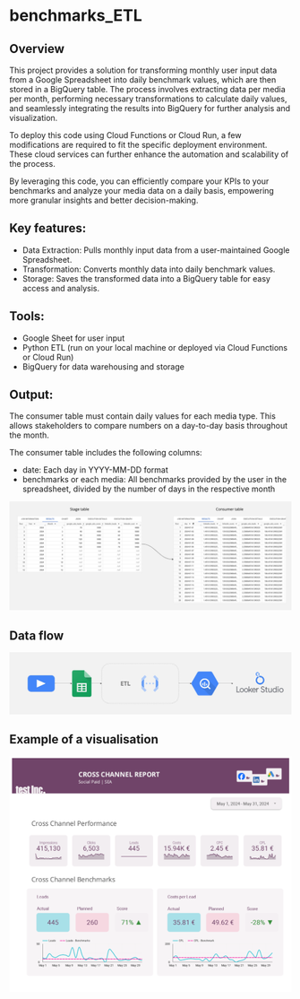 # benchmarks_ETL

## Overview

This project provides a solution for transforming monthly user input data from a Google Spreadsheet into daily benchmark values, which are then stored in a BigQuery table. The process involves extracting data per media per month, performing necessary transformations to calculate daily values, and seamlessly integrating the results into BigQuery for further analysis and visualization.

To deploy this code using Cloud Functions or Cloud Run, a few modifications are required to fit the specific deployment environment. These cloud services can further enhance the automation and scalability of the process.

By leveraging this code, you can efficiently compare your KPIs to your benchmarks and analyze your media data on a daily basis, empowering more granular insights and better decision-making.

## Key features:

- Data Extraction: Pulls monthly input data from a user-maintained Google Spreadsheet.
- Transformation: Converts monthly data into daily benchmark values.
- Storage: Saves the transformed data into a BigQuery table for easy access and analysis.

## Tools:

- Google Sheet for user input
- Python ETL (run on your local machine or deployed via Cloud Functions or Cloud Run)
- BigQuery for data warehousing and storage

## Output:

The consumer table must contain daily values for each media type. This allows stakeholders to compare numbers on a day-to-day basis throughout the month.

The consumer table includes the following columns:

- date: Each day in YYYY-MM-DD format
- benchmarks or each media: All benchmarks provided by the user in the spreadsheet, divided by the number of days in the respective month

![stage to consumer table](images/stage_to_consumer_table.jpg)

## Data flow

![Data flow](images/flow.jpg)

## Example of a visualisation

![Visualisation](images/benchmarks_paid_channels.png)
